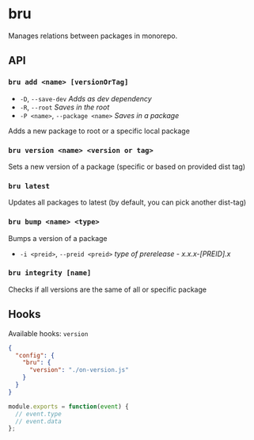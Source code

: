 # bru

Manages relations between packages in monorepo.

## API

### `bru add <name> [versionOrTag]`

- `-D`, `--save-dev` _Adds as dev dependency_
- `-R`, `--root` _Saves in the root_
- `-P <name>`, `--package <name>` _Saves in a package_

Adds a new package to root or a specific local package

### `bru version <name> <version or tag>`

Sets a new version of a package (specific or based on provided dist tag)

### `bru latest`

Updates all packages to latest (by default, you can pick another dist-tag)

### `bru bump <name> <type>`

Bumps a version of a package

- `-i <preid>`, `--preid <preid>` _type of prerelease - x.x.x-[PREID].x_

### `bru integrity [name]`

Checks if all versions are the same of all or specific package

## Hooks

Available hooks: `version`

```json
{
  "config": {
    "bru": {
      "version": "./on-version.js"
    }
  }
}
```

```js
module.exports = function(event) {
  // event.type
  // event.data
};
```
